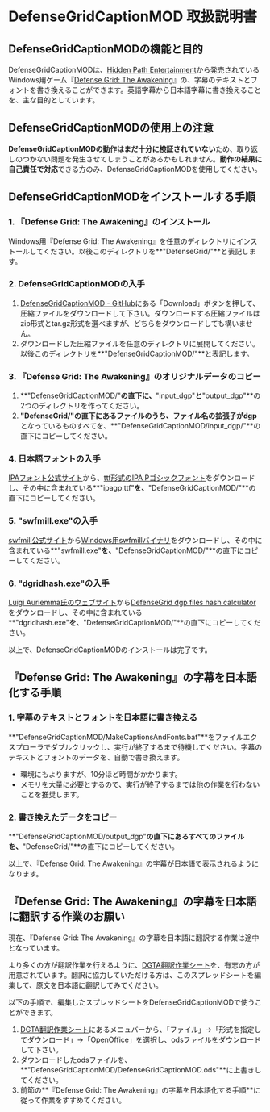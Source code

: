 # DefenseGridCaptionMOD 取扱説明書

## DefenseGridCaptionMODの機能と目的
DefenseGridCaptionMODは、[Hidden Path Entertainment](http://www.hiddenpath.com/)から発売されているWindows用ゲーム『[Defense Grid: The Awakening](http://www.hiddenpath.com/games/defense-grid/)』の、字幕のテキストとフォントを書き換えることができます。英語字幕から日本語字幕に書き換えることを、主な目的としています。

## DefenseGridCaptionMODの使用上の注意
**DefenseGridCaptionMODの動作はまだ十分に検証されていない**ため、取り返しのつかない問題を発生させてしまうことがあるかもしれません。**動作の結果に自己責任で対応**できる方のみ、DefenseGridCaptionMODを使用してください。

## DefenseGridCaptionMODをインストールする手順

### 1. 『Defense Grid: The Awakening』のインストール
Windows用『Defense Grid: The Awakening』を任意のディレクトリにインストールしてください。以後このディレクトリを**"DefenseGrid/"**と表記します。

### 2. DefenseGridCaptionMODの入手
1. [DefenseGridCaptionMOD - GitHub](http://github.com/psychi/DefenseGridCaptionMOD/)にある「Download」ボタンを押して、圧縮ファイルをダウンロードして下さい。ダウンロードする圧縮ファイルはzip形式とtar.gz形式を選べますが、どちらをダウンロードしても構いません。
2. ダウンロードした圧縮ファイルを任意のディレクトリに展開してください。以後このディレクトリを**"DefenseGridCaptionMOD/"**と表記します。

### 3. 『Defense Grid: The Awakening』のオリジナルデータのコピー
1. **"DefenseGridCaptionMOD/"**の直下に、**"input_dgp"**と**"output_dgp"**の2つのディレクトリを作ってください。
2. **"DefenseGrid/"**の直下にあるファイルのうち、ファイル名の拡張子が**dgp**となっているものすべてを、**"DefenseGridCaptionMOD/input_dgp/"**の直下にコピーしてください。

### 4. 日本語フォントの入手
[IPAフォント公式サイト](http://ossipedia.ipa.go.jp/ipafont/)から、[ttf形式のIPA Pゴシックフォント](http://ossipedia.ipa.go.jp/ipafont/ipagp00303.php)をダウンロードし、その中に含まれている**"ipagp.ttf"**を、**"DefenseGridCaptionMOD/"**の直下にコピーしてください。

### 5. "swfmill.exe"の入手
[swfmill公式サイト](http://swfmill.org/)から[Windows用swfmillバイナリ](http://swfmill.org/releases/swfmill-0.3.1-win32.zip)をダウンロードし、その中に含まれている**"swfmill.exe"**を、**"DefenseGridCaptionMOD/"**の直下にコピーしてください。

### 6. "dgridhash.exe"の入手
[Luigi Auriemma氏のウェブサイト](http://aluigi.altervista.org/papers.htm#others-file)から[DefenseGrid dgp files hash calculator](http://aluigi.altervista.org/papers/dgridhash.zip)をダウンロードし、その中に含まれている**"dgridhash.exe"**を、**"DefenseGridCaptionMOD/"**の直下にコピーしてください。

以上で、DefenseGridCaptionMODのインストールは完了です。

## 『Defense Grid: The Awakening』の字幕を日本語化する手順

### 1. 字幕のテキストとフォントを日本語に書き換える
**"DefenseGridCaptionMOD/MakeCaptionsAndFonts.bat"**をファイルエクスプローラでダブルクリックし、実行が終了するまで待機してください。字幕のテキストとフォントのデータを、自動で書き換えます。

* 環境にもよりますが、10分ほど時間がかかります。
* メモリを大量に必要とするので、実行が終了するまでは他の作業を行わないことを推奨します。

### 2. 書き換えたデータをコピー
**"DefenseGridCaptionMOD/output_dgp"**の直下にあるすべてのファイルを、**"DefenseGrid/"**の直下にコピーしてください。

以上で、『Defense Grid: The Awakening』の字幕が日本語で表示されるようになります。

## 『Defense Grid: The Awakening』の字幕を日本語に翻訳する作業のお願い
現在、『Defense Grid: The Awakening』の字幕を日本語に翻訳する作業は途中となっています。

より多くの方が翻訳作業を行えるように、[DGTA翻訳作業シート](https://spreadsheets.google.com/spreadsheet/ccc?key=0Al6UoUVkZrnXdG9uR1VyU0tPMU1QQUgwcGpYbWQ1YlE&hl=ja&pli=1#gid=1)を、有志の方が用意されています。翻訳に協力していただける方は、このスプレッドシートを編集して、原文を日本語に翻訳してみてください。

以下の手順で、編集したスプレッドシートをDefenseGridCaptionMODで使うことができます。

1. [DGTA翻訳作業シート](https://spreadsheets.google.com/spreadsheet/ccc?key=0Al6UoUVkZrnXdG9uR1VyU0tPMU1QQUgwcGpYbWQ1YlE&hl=ja&pli=1#gid=1)にあるメニュバーから、「ファイル」→「形式を指定してダウンロード」→「OpenOffice」を選択し、odsファイルをダウンロードして下さい。
2. ダウンロードしたodsファイルを、**"DefenseGridCaptionMOD/DefenseGridCaptionMOD.ods"**に上書きしてください。
3. 前節の**『Defense Grid: The Awakening』の字幕を日本語化する手順**に従って作業をすすめてください。
